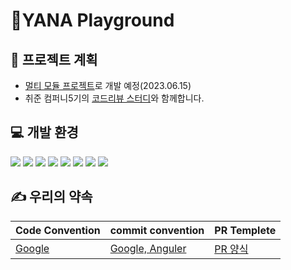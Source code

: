# YANA Playground
## 👀 프로젝트 계획
 - [멀티 모듈 프로젝트](https://techblog.woowahan.com/2637/)로 개발 예정(2023.06.15)
- 취준 컴퍼니5기의 [코드리뷰 스터디](https://yana-sprout-5bc.notion.site/b7d2b8094a14434c9a47a23b90236eb1?pvs=4)와 함께합니다.
## 💻 개발 환경
  <img  src="https://img.shields.io/badge/java-007396?style=for-the-badge&logo=java&logoColor=white"> <img  src="https://img.shields.io/badge/springboot-6DB33F?style=for-the-badge&logo=springboot&logoColor=white"> <img  src="https://img.shields.io/badge/gradle-02303A?style=for-the-badge&logo=gradle&logoColor=white"> <img  src="https://img.shields.io/badge/mysql-4479A1?style=for-the-badge&logo=mysql&logoColor=white"> <img  src="https://img.shields.io/badge/amazon-232F3E?style=for-the-badge&logo=amazonaws&logoColor=white"> <img  src="https://img.shields.io/badge/apache tomcat-F8DC75?style=for-the-badge&logo=apachetomcat&logoColor=white"> <img  src="https://img.shields.io/badge/git-F05032?style=for-the-badge&logo=git&logoColor=white"> <img  src="https://img.shields.io/badge/intellij-2F2F2F?style=for-the-badge&logo=IntelliJIDEA&logoColor=white">
  ##  ✍️ 우리의 약속
|Code Convention|commit convention|PR Templete|
|--|--|--|
|[Google](https://yana-sprout-5bc.notion.site/coding-convention-Google-51ca26e42b2a49379b4924115e9daac7?pvs=4)|  [Google, Anguler](https://yana-sprout-5bc.notion.site/commit-convention-Google-anguler-a4a01ef203b545a089f9e0e749431b15?pvs=4)|[PR 양식](https://yana-sprout-5bc.notion.site/PR-YANA-b417fb116a2741ee8252abcbba1a3701?pvs=4)|

